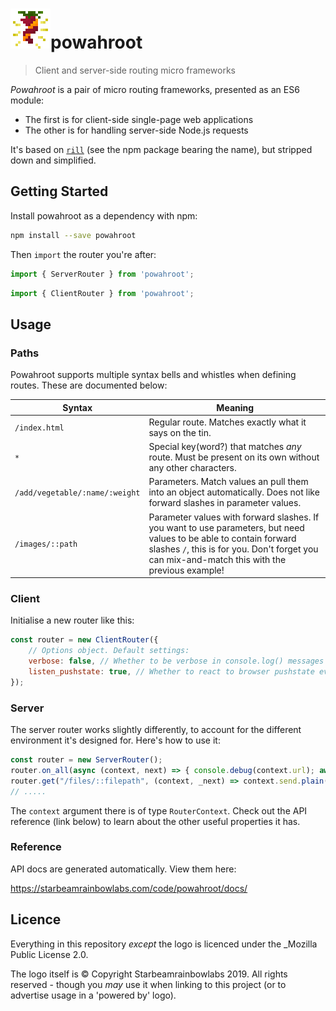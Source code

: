 # ![](https://raw.githubusercontent.com/sbrl/powahroot/master/logo-large.png)powahroot

> Client and server-side routing micro frameworks

_Powahroot_ is a pair of micro routing frameworks, presented as an ES6 module:

 - The first is for client-side single-page web applications
 - The other is for handling server-side Node.js requests

It's based on [`rill`](https://www.npmjs.com/package/rill) (see the npm package bearing the name), but stripped down and simplified.


## Getting Started
Install powahroot as a dependency with npm:

```bash
npm install --save powahroot
```

Then `import` the router you're after:

```js
import { ServerRouter } from 'powahroot';
```

```js
import { ClientRouter } from 'powahroot';
```

## Usage

### Paths
Powahroot supports multiple syntax bells and whistles when defining routes. These are documented below:

Syntax							| Meaning
--------------------------------|----------------------------------------
`/index.html`					| Regular route. Matches exactly what it says on the tin.
`*`								| Special key(word?) that matches _any_ route. Must be present on its own without any other characters.
`/add/vegetable/:name/:weight`	| Parameters. Match values an pull them into an object automatically. Does not like forward slashes in parameter values.
`/images/::path`				| Parameter values with forward slashes. If you want to use parameters, but need values to be able to contain forward slashes `/`, this is for you. Don't forget you can mix-and-match this with the previous example!

### Client
Initialise a new router like this:

```js
const router = new ClientRouter({
	// Options object. Default settings:
	verbose: false, // Whether to be verbose in console.log() messages
	listen_pushstate: true, // Whether to react to browser pushstate events (excluding those generated by powahroot itself, because that would cause an infinite loop :P)
});
```

### Server
The server router works slightly differently, to account for the different environment it's designed for. Here's how to use it:

```js
const router = new ServerRouter();
router.on_all(async (context, next) => { console.debug(context.url); await next()})
router.get("/files/::filepath", (context, _next) => context.send.plain(200, `You requested ${context.params.filepath}`));
// .....
```

The `context` argument there is of type `RouterContext`. Check out the API reference (link below) to learn about the other useful properties it has.

### Reference
API docs are generated automatically. View them here:

<https://starbeamrainbowlabs.com/code/powahroot/docs/>

## Licence
Everything in this repository _except_ the logo is licenced under the _Mozilla Public License 2.0.

The logo itself is © Copyright Starbeamrainbowlabs 2019. All rights reserved - though you _may_ use it when linking to this project (or to advertise usage in a 'powered by' logo).

